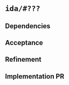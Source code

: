 # `ida/#???`
<!-- Add the issue code here. -->
<!-- Replace '???' with the issue number itself, eg. `ida/#12`. -->
<!-- This should also be the name of the feature branch. -->

<!-- Describe the issue in general terms here. -->

## Dependencies
<!-- If this issue requires any upstream issues or tickets before it can be resolved list them here. -->
<!-- You can delete this section if not applicable. -->

## Acceptance
<!-- List the acceptance criteria for the resolution of this issue here. -->
<!-- It should be in the form of a markdown bullet list, eg. '- [ ] Some criteria.' -->

## Refinement
<!-- If any acceptance criteria need further elaboration or scoping list them here for review. -->
<!-- You can delete this section if not applicable. -->

## Implementation PR
<!-- Link to any relevant pull requests working this issue. -->
